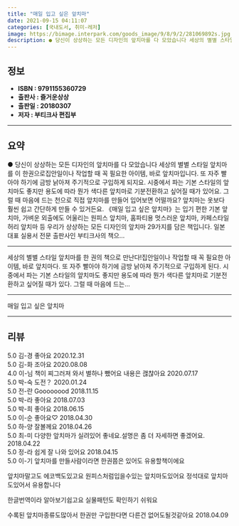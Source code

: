 ```yaml
---
title: "매일 입고 싶은 앞치마"
date: 2021-09-15 04:11:07
categories: [국내도서, 취미-레저]
image: https://bimage.interpark.com/goods_image/9/8/9/2/281069892s.jpg
description: ● 당신이 상상하는 모든 디자인의 앞치마를 다 모았습니다 세상의 별별 스타일 앞치마를 이 한권으로집안일이나 작업할 때 꼭 필요한 아이템, 바로 앞치마입니다. 또 자주 빨아야 하기에 금방 낡아져 주기적으로 구입하게 되지요. 시중에서 파는 기본 스타일의 앞치마도 좋지만 용도에 따라 뭔가
---
```


## **정보**

- **ISBN : 9791155360729**
- **출판사 : 즐거운상상**
- **출판일 : 20180307**
- **저자 : 부티크사 편집부**

------



## **요약**

●  당신이 상상하는 모든 디자인의 앞치마를 다 모았습니다 세상의 별별 스타일 앞치마를 이 한권으로집안일이나 작업할 때 꼭 필요한 아이템, 바로 앞치마입니다. 또 자주 빨아야 하기에 금방 낡아져 주기적으로 구입하게 되지요. 시중에서 파는 기본 스타일의 앞치마도 좋지만 용도에 따라 뭔가 색다른 앞치마로 기분전환하고 싶어질 때가 있어요. 그럴 때 마음에 드는 천으로 직접 앞치마를 만들어 입어보면 어떨까요? 앞치마는 옷보다 훨씬 쉽고 간단하게 만들 수 있거든요. 《매일 입고 싶은 앞치마》는 입기 편한 기본 앞치마, 가벼운 외출에도 어울리는 원피스 앞치마, 홈파티용 멋스러운 앞치마, 카페스타일 허리 앞치마 등 우리가 상상하는 모든 디자인의 앞치마 29가지를 담은 책입니다. 일본 대표 실용서 전문 출판사인 부티크사의 책으...

------

세상의 별별 스타일 앞치마를 한 권의 책으로 만난다!집안일이나 작업할 때 꼭 필요한 아이템, 바로 앞치마다. 또 자주 빨아야 하기에 금방 낡아져 주기적으로 구입하게 된다. 시중에서 파는 기본 스타일의 앞치마도 좋지만 용도에 따라 뭔가 색다른 앞치마로 기분전환하고 싶어질 때가 있다. 그럴 때 마음에 드는... 

------


매일 입고 싶은 앞치마 

------


## **리뷰** 

5.0 김-경 좋아요 2020.12.31 <br/>5.0 김-화 조아요 2020.08.08 <br/>4.0 이-님 책이 찌그러져 와서  별하나 뺐어요
내용은 괞챦아요 2020.07.17 <br/>5.0 박-숙 도전？ 2020.01.24 <br/>5.0 전-란 Goooooood 2018.11.15 <br/>5.0 박-라 좋아요  2018.07.03 <br/>5.0 박-희 좋아요  2018.06.15 <br/>5.0 이-순 좋아요♡ 2018.04.30 <br/>5.0 하-양 잘볼께요 2018.04.26 <br/>5.0 최-미 다양한 앞치마가 실려있어 좋네요.설명은 좀 더 자세하면 좋겠어요. 2018.04.22 <br/>5.0 정-라 쉽게  잘 나와 있어요 2018.04.15 <br/>5.0 이-기 앞치마를 만들사람이라면 한권쯤은 있어도 유용할책이에요

앞치마말고도 에코백도있고요
원피스처럼입을수있는 앞치마도있어요
정석대로 앞치마도있어서 유용합니다

한글번역이라 알아보기쉽고요
실물패턴도 확인하기 쉬워요


수록된 앞치마종류도많아서 한권만 구입한다면 다른건 없어도될것같아요 2018.04.09 <br/>
